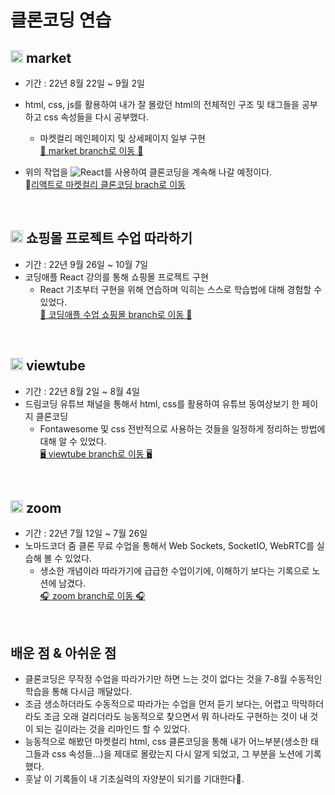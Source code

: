 # 클론코딩 연습

 ## <img width="20px" src="https://seekicon.com/free-icon-download/git-branch-outline_1.svg"/> market  
  - 기간 : 22년 8월 22일 ~ 9월 2일  
  - html, css, js를 활용하여 내가 잘 몰랐던 html의 전체적인 구조 및 태그들을 공부하고 css 속성들을 다시 공부했다.  
    - 마켓컬리 메인페이지 및 상세페이지 일부 구현  
  <a href="https://github.com/shalalah/clone_practice/tree/market">🛒 market branch로 이동 🛒</a>
  
  - 위의 작업을 ![React](https://img.shields.io/badge/react-%2320232a.svg?style=for-the-badge&logo=react&logoColor=%2361DAFB)를 사용하여 클론코딩을 계속해 나갈 예정이다.  
    🚚[리액트로 마켓컬리 클론코딩 brach로 이동](https://github.com/shalalah/MarketClone/tree/MarketCurly_React)   
<br>

 ## <img width="20px" src="https://seekicon.com/free-icon-download/git-branch-outline_1.svg"/> 쇼핑몰 프로젝트 수업 따라하기  
  - 기간 : 22년 9월 26일 ~ 10월 7일   
  - 코딩애플 React 강의를 통해 쇼핑몰 프로젝트 구현    
    - React 기초부터 구현을 위해 연습하며 익히는 스스로 학습법에 대해 경험할 수 있었다.    
  <a href="https://github.com/shalalah/clone_practice/tree/shop">👟 코딩애플 수업 쇼핑몰 branch로 이동 👟</a>
<br>

 ## <img width="20px" src="https://seekicon.com/free-icon-download/git-branch-outline_1.svg"/> viewtube   
  - 기간 : 22년 8월 2일 ~ 8월 4일   
  - 드림코딩 유튜브 채널을 통해서 html, css를 활용하여 유튜브 동여상보기 한 페이지 클론코딩    
    - Fontawesome 및 css 전반적으로 사용하는 것들을 일정하게 정리하는 방법에 대해 알 수 있었다.    
  <a href="https://github.com/shalalah/clone_practice/tree/viewtube">🖥 viewtube branch로 이동 🖥</a>
<br>

 ## <img width="20px" src="https://seekicon.com/free-icon-download/git-branch-outline_1.svg"/> zoom     
  - 기간 : 22년 7월 12일 ~ 7월 26일   
  - 노마드코더 줌 클론 무료 수업을 통해서 Web Sockets, SocketIO, WebRTC를 실습해 볼 수 있었다.   
    - 생소한 개념이라 따라가기에 급급한 수업이기에, 이해하기 보다는 기록으로 노션에 남겼다.    
  <a href="https://github.com/shalalah/clone_practice/tree/zoom">🎧 zoom branch로 이동 🎧</a>
<br>

## 배운 점 & 아쉬운 점

  - 클론코딩은 무작정 수업을 따라가기만 하면 느는 것이 없다는 것을 7-8월 수동적인 학습을 통해 다시금 깨달았다.    
  - 조금 생소하더라도 수동적으로 따라가는 수업을 먼저 듣기 보다는, 어렵고 막막하더라도 조금 오래 걸리더라도 
    능동적으로 찾으면서 뭐 하나라도 구현하는 것이 내 것이 되는 길이라는 것을 리마인드 할 수 있었다.     
  - 능동적으로 해봤던 마켓컬리 html, css 클론코딩을 통해 내가 어느부분(생소한 태그들과 css 속성들...)을 제대로 몰랐는지 
    다시 알게 되었고, 그 부분을 노션에 기록했다.     
  - 훗날 이 기록들이 내 기초실력의 자양분이 되기를 기대한다🌱.    

<br>

